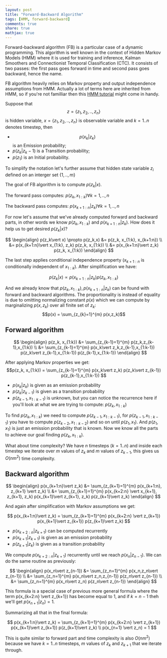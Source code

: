 ```yaml
---
layout: post
title: "Forward-Backward Algorithm"
tags: [HMM, forward-backward]
comments: true
share: true
mathjax: true
---
```


Forward-backward algorithm (FB) is a particular case of a dynamic programming. This algorithm is well known in the context of Hidden Markov Models (HMM) where it is used for training and inference, Kalman Smoothers and Connectionist Temporal Classification (CTC). 
It consists of two passes: the first pass goes forward in time and second pass goes backward, hence the name.

FB algorithm heavily relies on Markov property and output independence assumptions from HMM. Actually a lot of terms here are inherited from HMM, so if you're not familliar then this [HMM tutorial](http://cs229.stanford.edu/section/cs229-hmm.pdf) might come in handy.

Suppose that $$z=\{z_1,z_2,..,z_n\}$$ is hidden variable, $x=\{z_1,z_2,..,z_n\}$ is observable variable and $k=1..n$ denotes timestep, then

* $$p(x_k\vert z_k)$$ is an Emission probability;
* $p(z_k\vert z_k-1)$ is a Transition probability;
* $p(z_1)$ is an Initial probability.

To simplify the notation let's further assume that hidden state variable $z_i$ defined on an interger set $\{1,..,m\}$

The goal of FB algorithm is to compute $p(z_k\vert x)$.

The forward pass computes: $p(z_k,x_{1:k}) \forall k=1,..,n$

The backward pass computes: $p(x_{k+1:n} \vert  z_k) \forall k=1,..,n$

For now let's assume that we've already computed forward and backward parts, in other words we know $p(z_k,x_{1:k})$ and $p(x_{k+1:n} \vert  z_k)$. How does it help us to get desired $p(z_k\vert x)$?

$$
\begin{align}
p(z_k\vert x) \propto p(z_k,x) &= p(z_k, x_{1:k}, x_{k+1:n}) \\
&= p(x_{k+1:n}\vert x_{1:k}, z_k) p(z_k, x_{1:k}) \\
&= p(x_{k+1:n}\vert z_k) p(z_k, x_{1:k})
\end{align}
$$

The last step applies conditional independence property ($x_{k+1:n}$ is conditionally independent of $x_{1:k}$). After simplification we have: 

$$p(z_k\vert x) \propto p(x_{k+1:n}\vert z_k) p(z_k, x_{1:k}) $$

And we already know that $p(z_k, x_{1:k}), p(x_{k+1:n}\vert z_k)$ can be found with forward and backward algorithms. The proportionality is instead of equality is due to omitting normalizing constant $p(x)$ which we can compute by marginalizing $p(x,z_k)$ over all finite set of $z_k$:
$$p(x) = \sum_{z_{k}=1}^{m} p(x,z_k)$$


## Forward algorithm

$$
\begin{align}
p(z_k, x_{1:k}) &= \sum_{z_{k-1}=1}^{m} p(z_k,z_{k-1},x_{1:k}) \\
&= \sum_{z_{k-1}=1}^{m} p(x_k\vert z_k,z_{k-1},x_{1:k-1})
                     p(z_k\vert z_{k-1},x_{1:k-1})
                     p(z_{k-1},x_{1:k-1})
\end{align}
$$

After applying Markov properties we get:
$$p(z_k, x_{1:k})
= \sum_{z_{k-1}=1}^{m} p(x_k\vert z_k) 
                     p(z_k\vert z_{k-1}) 
                     p(z_{k-1},x_{1:k-1}) $$

* $p(x_k\vert z_k)$ is given as an emission probability 
* $p(z_k\vert z_{k-1})$ is given as a transition probability 
* $p(z_{k-1},x_{1:k-1})$ is unknown, but you can notice the recurrence here if you'll look at what we are trying to compute: $p(z_k, x_{1:k})$

To find $p(z_k, x_{1:k})$ we need to compute $p(z_{k-1},x_{1:k-1})$, for $p(z_{k-1},x_{1:k-1})$ you have to compute $p(z_{k-2},x_{1:k-2})$ and so on until $p(z_{1},x_{1})$. And $p(z_{1},x_{1})$ is just an emission probability that is known. Now we know all the parts to achieve our goal finding $p(z_k, x_{1:k})$. 

What about time complexity? We have $n$ timesteps ($k=1..n$) and inside each timestep we iterate over $m$ values of $z_k$ and $m$ values of $z_{k-1}$, this gives us $O(nm^2)$ time complexity.
                     

## Backward algorithm

$$
\begin{align}
p(x_{k+1:n}\vert z_k) &= \sum_{z_{k+1}=1}^{m} p(x_{k+1:n}, z_{k+1} \vert  z_k) \\
&= \sum_{z_{k+1}=1}^{m} p(x_{k+2:n} \vert  x_{k+1}, z_{k+1}, z_k)  p(x_{k+1}\vert z_{k+1}, z_k) p(z_{k+1}\vert z_k) 
\end{align}
$$

And again after simplification with Markov assumptions we get:

$$ p(x_{k+1:n}\vert z_k) = \sum_{z_{k+1}=1}^{m} p(x_{k+2:n} \vert  z_{k+1}) p(x_{k+1}\vert z_{k+1}) p(z_{k+1}\vert z_k) $$

* $p(x_{k+2:n} \vert  z_{k+1})$ can be computed recurrently
* $p(x_{k+1}\vert z_{k+1})$ is given as an emission probability 
* $p(z_{k+1}\vert z_{k})$ is given as a transition probability 

We compute $p(x_{k+2:n} \vert  z_{k+1})$ recurrently until we reach $p(x_n\vert z_{n-1})$. We can do the same routine as previously:

$$ 
\begin{align}
p(x_n\vert z_{n-1}) &= \sum_{z_n=1}^{m} p(x_n,z_n\vert z_{n-1}) \\
&= \sum_{z_n=1}^{m} p(x_n\vert z_n,z_{n-1}) p(z_n\vert z_{n-1}) \\
&= \sum_{z_n=1}^{m} p(x_n\vert z_n) p(z_n\vert z_{n-1}) 
\end{align}
$$

This formula is a special case of previous more general formula where the term p(x_{k+2:n} \vert  z_{k+1}) has become equal to 1, and if $k=n-1$ theh we'll get $p(x_{n+1} \vert  z_n) = 1$.

Summarizing all that in the final formula:

$$
p(x_{k+1:n}\vert z_k) = \sum_{z_{k+1}=1}^{m} p(x_{k+2:n} \vert  z_{k+1}) p(x_{k+1}\vert z_{k+1}) p(z_{k+1}\vert z_k) \\
p(x_{n+1} \vert  z_n) = 1
$$

This is quite similar to forward part and time complexity is also $O(nm^2)$ because we have $k=1..n$ timesteps, $m$ values of $z_k$ and $z_{k+1}$ that we iterate through.
